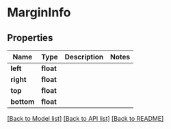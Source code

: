 # MarginInfo

## Properties
Name | Type | Description | Notes
------------ | ------------- | ------------- | -------------
**left** | **float** |  | 
**right** | **float** |  | 
**top** | **float** |  | 
**bottom** | **float** |  | 

[[Back to Model list]](../README.md#documentation-for-models) [[Back to API list]](../README.md#documentation-for-api-endpoints) [[Back to README]](../README.md)


